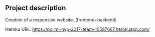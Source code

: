 ## Project description

Creation of a responsive website. (frontend+backend)

Heroku URL: https://polimi-hyp-2017-team-10587667.herokuapp.com/


